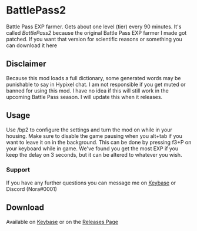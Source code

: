 # BattlePass2
Battle Pass EXP farmer. Gets about one level (tier) every 90 minutes. It's called *BattlePass2* because the original Battle Pass EXP farmer I made got patched. If you want that version for scientific reasons or something you can download it here
## Disclaimer
Because this mod loads a full dictionary, some generated words may be punishable to say in Hypixel chat.
I am not responsible if you get muted or banned for using this mod.
I have no idea if this will still work in the upcoming Battle Pass season. I will update this when it releases.
## Usage
Use /bp2 to configure the settings and turn the mod on while in your housing.
Make sure to disable the game pausing when you alt+tab if you want to leave it on in the background. This can be done by pressing f3+P on your keyboard while in game.
We've found you get the most EXP if you keep the delay on 3 seconds, but it can be altered to whatever you wish.
### Support
If you have any further questions you can message me on [Keybase](https://keybase.io/squag) or Discord (Nora#0001)
## Download
Available on [Keybase](https://keybase.pub/squag/mc/mods/BattlePass2/BattlePass2-2.0.1.jar) or on the [Releases Page](https://github.com/Sqwak/BattlePass2/releases)
